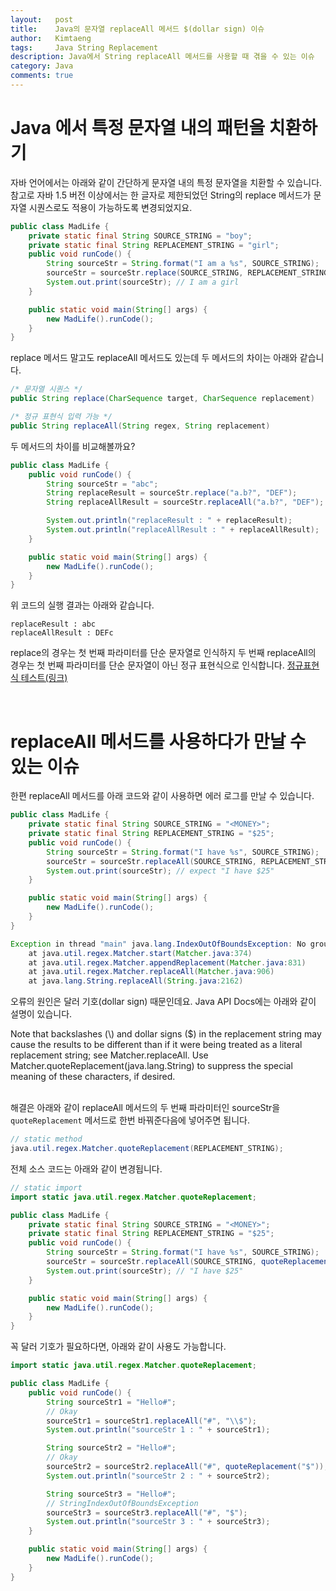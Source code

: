 ```yaml
---
layout:   post
title:    Java의 문자열 replaceAll 메서드 $(dollar sign) 이슈
author:   Kimtaeng
tags: 	  Java String Replacement
description: Java에서 String replaceAll 메서드를 사용할 때 겪을 수 있는 이슈
category: Java
comments: true
---
```


# Java 에서 특정 문자열 내의 패턴을 치환하기

자바 언어에서는 아래와 같이 간단하게 문자열 내의 특정 문자열을 치환할 수 있습니다.
참고로 자바 1.5 버전 이상에서는 한 글자로 제한되었던 String의 replace 메서드가
문자열 시퀀스로도 적용이 가능하도록 변경되었지요.

```java
public class MadLife {
    private static final String SOURCE_STRING = "boy";
    private static final String REPLACEMENT_STRING = "girl";
    public void runCode() {
        String sourceStr = String.format("I am a %s", SOURCE_STRING);
        sourceStr = sourceStr.replace(SOURCE_STRING, REPLACEMENT_STRING);
        System.out.print(sourceStr); // I am a girl
    }

    public static void main(String[] args) {
        new MadLife().runCode();
    }
}
```

replace 메서드 말고도 replaceAll 메서드도 있는데 두 메서드의 차이는 아래와 같습니다.
```java
/* 문자열 시퀀스 */
public String replace(CharSequence target, CharSequence replacement)

/* 정규 표현식 입력 가능 */
public String replaceAll(String regex, String replacement) 
```

두 메서드의 차이를 비교해볼까요?
```java
public class MadLife {
    public void runCode() {
        String sourceStr = "abc";
        String replaceResult = sourceStr.replace("a.b?", "DEF");
        String replaceAllResult = sourceStr.replaceAll("a.b?", "DEF");

        System.out.println("replaceResult : " + replaceResult);
        System.out.println("replaceAllResult : " + replaceAllResult);
    }

    public static void main(String[] args) {
        new MadLife().runCode();
    }
}
```


위 코드의 실행 결과는 아래와 같습니다.
```
replaceResult : abc
replaceAllResult : DEFc
```

replace의 경우는 첫 번째 파라미터를 단순 문자열로 인식하지 두 번째 replaceAll의 경우는
첫 번째 파라미터를 단순 문자열이 아닌 정규 표현식으로 인식합니다. <a href="https://regex101.com/" target="_blank">정규표현식 테스트(링크)</a>

<br/>


# replaceAll 메서드를 사용하다가 만날 수 있는 이슈

한편 replaceAll 메서드를 아래 코드와 같이 사용하면 에러 로그를 만날 수 있습니다.
```java
public class MadLife {
    private static final String SOURCE_STRING = "<MONEY>";
    private static final String REPLACEMENT_STRING = "$25";
    public void runCode() {
        String sourceStr = String.format("I have %s", SOURCE_STRING);
        sourceStr = sourceStr.replaceAll(SOURCE_STRING, REPLACEMENT_STRING);
        System.out.print(sourceStr); // expect "I have $25"
    }

    public static void main(String[] args) {
        new MadLife().runCode();
    }
}
```
```java
Exception in thread "main" java.lang.IndexOutOfBoundsException: No group 2
	at java.util.regex.Matcher.start(Matcher.java:374)
	at java.util.regex.Matcher.appendReplacement(Matcher.java:831)
	at java.util.regex.Matcher.replaceAll(Matcher.java:906)
	at java.lang.String.replaceAll(String.java:2162)
```

오류의 원인은 달러 기호(dollar sign) 때문인데요. Java API Docs에는 아래와 같이 설명이 있습니다.

<div class="post_caption">Note that backslashes (\) and dollar signs ($) in the replacement string may cause the results
to be different than if it were being treated as a literal replacement string; see Matcher.replaceAll.
Use Matcher.quoteReplacement(java.lang.String) to suppress the special meaning of these characters, if desired.</div>

<br/>

해결은 아래와 같이 replaceAll 메서드의 두 번째 파라미터인 sourceStr을 ```quoteReplacement``` 메서드로 한번 바꿔준다음에
넣어주면 됩니다.

```java
// static method
java.util.regex.Matcher.quoteReplacement(REPLACEMENT_STRING);
```

전체 소스 코드는 아래와 같이 변경됩니다.

```java
// static import
import static java.util.regex.Matcher.quoteReplacement;

public class MadLife {
    private static final String SOURCE_STRING = "<MONEY>";
    private static final String REPLACEMENT_STRING = "$25";
    public void runCode() {
        String sourceStr = String.format("I have %s", SOURCE_STRING);
        sourceStr = sourceStr.replaceAll(SOURCE_STRING, quoteReplacement(REPLACEMENT_STRING));
        System.out.print(sourceStr); // "I have $25"
    }

    public static void main(String[] args) {
        new MadLife().runCode();
    }
}
```

꼭 달러 기호가 필요하다면, 아래와 같이 사용도 가능합니다.
```java
import static java.util.regex.Matcher.quoteReplacement;

public class MadLife {
    public void runCode() {
        String sourceStr1 = "Hello#";
        // Okay
        sourceStr1 = sourceStr1.replaceAll("#", "\\$");
        System.out.println("sourceStr 1 : " + sourceStr1);

        String sourceStr2 = "Hello#";
        // Okay
        sourceStr2 = sourceStr2.replaceAll("#", quoteReplacement("$"));
        System.out.println("sourceStr 2 : " + sourceStr2);

        String sourceStr3 = "Hello#";
        // StringIndexOutOfBoundsException
        sourceStr3 = sourceStr3.replaceAll("#", "$");
        System.out.println("sourceStr 3 : " + sourceStr3);
    }

    public static void main(String[] args) {
        new MadLife().runCode();
    }
}
```
